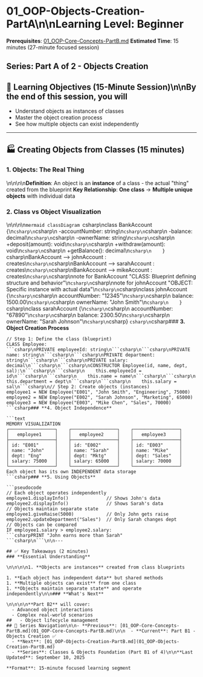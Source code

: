 # 01_OOP-Objects-Creation-PartA\n\n**Learning Level**: Beginner

**Prerequisites**: [01_OOP-Core-Concepts-PartB.md](01_OOP-Core-Concepts-PartB.md)
**Estimated Time**: 15 minutes (27-minute focused session)

## **Series**: Part A of 2 - Objects Creation

## 🎯 Learning Objectives (15-Minute Session)\n\nBy the end of this session, you will

- Understand objects as instances of classes
- Master the object creation process
- See how multiple objects can exist independently

---

## 🏭 Creating Objects from Classes (15 minutes)

### **1. Objects: The Real Thing**

\n\n\n\n**Definition**: An object is an **instance** of a class - the actual "thing" created from the blueprint
**Key Relationship**: **One class** → **Multiple unique objects** with individual data

### **2. Class vs Object Visualization**

\n\n\n\n```mermaid
classDiagram
```csharp\nclass BankAccount {\n```csharp\n```csharp\n    -accountNumber: string\n```csharp\n```csharp\n    -balance: decimal\n```csharp\n```csharp\n    -ownerName: string\n```csharp\n```csharp\n    +deposit(amount): void\n```csharp\n```csharp\n    +withdraw(amount): void\n```csharp\n```csharp\n    +getBalance(): decimal\n```csharp\n    }
```csharp\nBankAccount --> johnAccount : creates\n```csharp\n```csharp\nBankAccount --> sarahAccount : creates\n```csharp\n```csharp\nBankAccount --> mikeAccount : creates\n```csharp\n```csharp\nnote for BankAccount "CLASS: Blueprint defining structure and behavior"\n```csharp\n```csharp\nnote for johnAccount "OBJECT: Specific instance with actual data"\n```csharp\n```csharp\nclass johnAccount {\n```csharp\n```csharp\n    accountNumber: "12345"\n```csharp\n```csharp\n    balance: 1500.00\n```csharp\n```csharp\n    ownerName: "John Smith"\n```csharp\n    }
```csharp\nclass sarahAccount {\n```csharp\n```csharp\n    accountNumber: "67890"\n```csharp\n```csharp\n    balance: 2300.50\n```csharp\n```csharp\n    ownerName: "Sarah Johnson"\n```csharp\n```csharp}
```csharp\n```csharp### **3. Object Creation Process**

```pseudocode
// Step 1: Define the class (blueprint)
CLASS Employee:
```csharp\nPRIVATE employeeId: string\n```csharp\n```csharp\nPRIVATE name: string\n```csharp\n```csharp\nPRIVATE department: string\n```csharp\n```csharp\nPRIVATE salary: decimal\n```csharp\n```csharp\nCONSTRUCTOR Employee(id, name, dept, sal):\n```csharp\n```csharp\n    this.employeeId = id\n```csharp\n```csharp\n    this.name = name\n```csharp\n```csharp\n    this.department = dept\n```csharp\n```csharp\n    this.salary = sal\n```csharp\n// Step 2: Create objects (instances)
employee1 = NEW Employee("E001", "John Smith", "Engineering", 75000)
employee2 = NEW Employee("E002", "Sarah Johnson", "Marketing", 65000)
employee3 = NEW Employee("E003", "Mike Chen", "Sales", 70000)
```csharp### **4. Object Independence**

```text
MEMORY VISUALIZATION
┌─────────────────┐    ┌─────────────────┐    ┌─────────────────┐
│   employee1     │    │   employee2     │    │   employee3     │
├─────────────────┤    ├─────────────────┤    ├─────────────────┤
│ id: "E001"      │    │ id: "E002"      │    │ id: "E003"      │
│ name: "John"    │    │ name: "Sarah"   │    │ name: "Mike"    │
│ dept: "Eng"     │    │ dept: "Mktg"    │    │ dept: "Sales"   │
│ salary: 75000   │    │ salary: 65000   │    │ salary: 70000   │
└─────────────────┘    └─────────────────┘    └─────────────────┘
Each object has its own INDEPENDENT data storage
```csharp### **5. Using Objects**

```pseudocode
// Each object operates independently
employee1.displayInfo()              // Shows John's data
employee2.displayInfo()              // Shows Sarah's data
// Objects maintain separate state
employee1.giveRaise(5000)            // Only John gets raise
employee2.updateDepartment("Sales")  // Only Sarah changes dept
// Objects can be compared
IF employee1.salary > employee2.salary:
```csharpPRINT "John earns more than Sarah"
```csharp\n```\n\n---

## ✅ Key Takeaways (2 minutes)
### **Essential Understanding**

\n\n\n\n1. **Objects are instances** created from class blueprints

1. **Each object has independent data** but shared methods
1. **Multiple objects can exist** from one class
1. **Objects maintain separate state** and operate independently\n\n### **What's Next**

\n\n\n\n**Part B2** will cover:
  - Advanced object interactions
  - Complex real-world scenarios
##   - Object lifecycle management
## 🔗 Series Navigation\n\n- **Previous**: [01_OOP-Core-Concepts-PartB.md](01_OOP-Core-Concepts-PartB.md)\n\n  - **Current**: Part B1 - Objects Creation ✅
  - **Next**: [01_OOP-Objects-Creation-PartB.md](01_OOP-Objects-Creation-PartB.md)
  - **Series**: Classes & Objects Foundation (Part B1 of 4)\n\n**Last Updated**: September 10, 2025

**Format**: 15-minute focused learning segment

